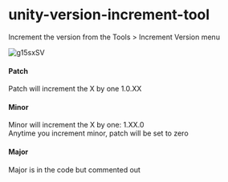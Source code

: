 # unity-version-increment-tool
Increment the version from the Tools > Increment Version menu

![g15sxSV](https://user-images.githubusercontent.com/80344773/199745603-3bce6e97-a0a4-47bf-bd93-5f4f181a1947.png)

#### Patch
Patch will increment the X by one 1.0.XX

#### Minor
Minor will increment the X by one: 1.XX.0  
Anytime you increment minor, patch will be set to zero

#### Major
Major is in the code but commented out
